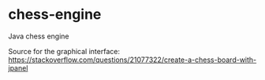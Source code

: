 # chess-engine
Java chess engine


Source for the graphical interface: https://stackoverflow.com/questions/21077322/create-a-chess-board-with-jpanel
